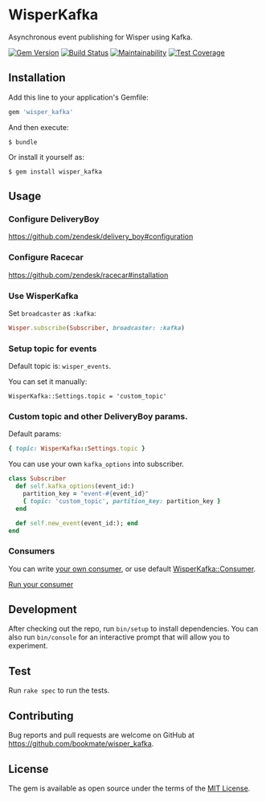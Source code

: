 # WisperKafka

Asynchronous event publishing for Wisper using Kafka.

[![Gem Version](https://badge.fury.io/rb/wisper_kafka.svg)](https://badge.fury.io/rb/wisper_kafka)
[![Build Status](https://travis-ci.org/bookmate/wisper_kafka.svg?branch=master)](https://travis-ci.org/bookmate/wisper_kafka)
[![Maintainability](https://api.codeclimate.com/v1/badges/6d7aa78830602cc3f891/maintainability)](https://codeclimate.com/github/bookmate/wisper_kafka/maintainability)
[![Test Coverage](https://api.codeclimate.com/v1/badges/6d7aa78830602cc3f891/test_coverage)](https://codeclimate.com/github/bookmate/wisper_kafka/test_coverage)

## Installation

Add this line to your application's Gemfile:

```ruby
gem 'wisper_kafka'
```

And then execute:

    $ bundle

Or install it yourself as:

    $ gem install wisper_kafka

## Usage

### Configure DeliveryBoy
https://github.com/zendesk/delivery_boy#configuration

### Configure Racecar
https://github.com/zendesk/racecar#installation

### Use WisperKafka

Set `broadcaster` as `:kafka`:

```ruby
Wisper.subscribe(Subscriber, broadcaster: :kafka)
```

### Setup topic for events
Default topic is: `wisper_events`.

You can set it manually:
```
WisperKafka::Settings.topic = 'custom_topic'
```

### Custom topic and other DeliveryBoy params.
Default params: 
```ruby
{ topic: WisperKafka::Settings.topic }
```

You can use your own `kafka_options` into subscriber.
```ruby
class Subscriber
  def self.kafka_options(event_id:)
    partition_key = "event-#{event_id}"
    { topic: 'custom_topic', partition_key: partition_key }
  end

  def self.new_event(event_id:); end
end
```

### Consumers
You can write [your own consumer](https://github.com/zendesk/racecar#running-consumers), or use default [WisperKafka::Consumer](https://github.com/bookmate/wisper_kafka/blob/master/lib/wisper_kafka/consumer.rb).

[Run your consumer](https://github.com/zendesk/racecar#running-consumers)

## Development

After checking out the repo, run `bin/setup` to install dependencies.
You can also run `bin/console` for an interactive prompt that will allow you to experiment.

## Test
Run `rake spec` to run the tests. 

## Contributing

Bug reports and pull requests are welcome on GitHub at https://github.com/bookmate/wisper_kafka.

## License

The gem is available as open source under the terms of the [MIT License](https://opensource.org/licenses/MIT).

